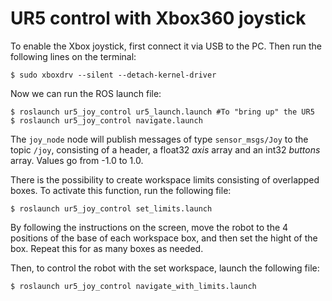 # UR5 control with Xbox360 joystick

To enable the Xbox joystick, first connect it via USB to the PC. Then run the following lines on the terminal:

	$ sudo xboxdrv --silent --detach-kernel-driver

Now we can run the ROS launch file:

	$ roslaunch ur5_joy_control ur5_launch.launch #To "bring up" the UR5
	$ roslaunch ur5_joy_control navigate.launch
	
The `joy_node` node will publish messages of type `sensor_msgs/Joy` to the topic `/joy`, consisting of a header, a float32 *axis* array and an int32 *buttons* array. Values go from -1.0 to 1.0.

There is the possibility to create workspace limits consisting of overlapped boxes. To activate this
function, run the following file:

	$ roslaunch ur5_joy_control set_limits.launch
	
By following the instructions on the screen, move the robot to the 4 positions of the base of each workspace box, and then set the hight of the box. Repeat this for as many boxes as needed. 

Then, to control the robot with the set workspace, launch the following file:

	$ roslaunch ur5_joy_control navigate_with_limits.launch

